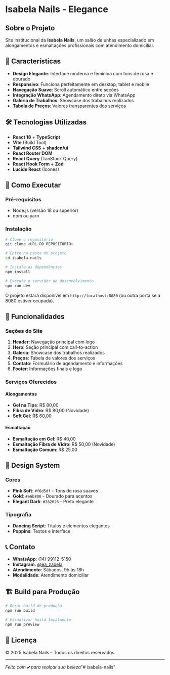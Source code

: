 # Isabela Nails - Elegance

## Sobre o Projeto

Site institucional da **Isabela Nails**, um salão de unhas especializado em alongamentos e esmaltações profissionais com atendimento domiciliar.

## 🎨 Características

- **Design Elegante**: Interface moderna e feminina com tons de rosa e dourado
- **Responsivo**: Funciona perfeitamente em desktop, tablet e mobile
- **Navegação Suave**: Scroll automático entre seções
- **Integração WhatsApp**: Agendamento direto via WhatsApp
- **Galeria de Trabalhos**: Showcase dos trabalhos realizados
- **Tabela de Preços**: Valores transparentes dos serviços

## 🛠️ Tecnologias Utilizadas

- **React 18** + **TypeScript**
- **Vite** (Build Tool)
- **Tailwind CSS** + **shadcn/ui**
- **React Router DOM**
- **React Query** (TanStack Query)
- **React Hook Form** + **Zod**
- **Lucide React** (Ícones)

## 🚀 Como Executar

### Pré-requisitos
- Node.js (versão 18 ou superior)
- npm ou yarn

### Instalação

```bash
# Clone o repositório
git clone <URL_DO_REPOSITORIO>

# Entre na pasta do projeto
cd isabela-nails

# Instale as dependências
npm install

# Execute o servidor de desenvolvimento
npm run dev
```

O projeto estará disponível em `http://localhost:8080` (ou outra porta se a 8080 estiver ocupada).

## 📱 Funcionalidades

### Seções do Site

1. **Header**: Navegação principal com logo
2. **Hero**: Seção principal com call-to-action
3. **Galeria**: Showcase dos trabalhos realizados
4. **Preços**: Tabela de valores dos serviços
5. **Contato**: Formulário de agendamento e informações
6. **Footer**: Informações finais e logo

### Serviços Oferecidos

#### Alongamentos
- **Gel na Tips**: R$ 80,00
- **Fibra de Vidro**: R$ 80,00 (Novidade)
- **Soft Gel**: R$ 60,00

#### Esmaltação
- **Esmaltação em Gel**: R$ 40,00
- **Esmaltação Fibra de Vidro**: R$ 50,00 (Novidade)
- **Esmaltação Comum**: R$ 25,00

## 🎨 Design System

### Cores
- **Pink Soft**: `#f6d5df` - Tons de rosa suaves
- **Gold**: `#e6b800` - Dourado para acentos
- **Elegant Dark**: `#262626` - Preto elegante

### Tipografia
- **Dancing Script**: Títulos e elementos elegantes
- **Poppins**: Textos e interface

## 📞 Contato

- **WhatsApp**: (14) 99112-5150
- **Instagram**: [@ea_zabela](https://www.instagram.com/ea_zabela)
- **Atendimento**: Sábados, 9h às 18h
- **Modalidade**: Atendimento domiciliar

## 🏗️ Build para Produção

```bash
# Gerar build de produção
npm run build

# Visualizar build localmente
npm run preview
```

## 📄 Licença

© 2025 Isabela Nails – Todos os direitos reservados

---

*Feito com 💕 para realçar sua beleza*"# isabela-nails" 
